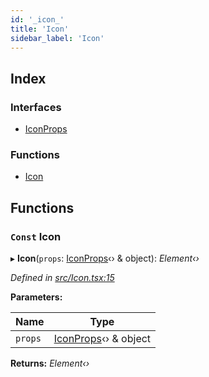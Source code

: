 ```yaml
---
id: '_icon_'
title: 'Icon'
sidebar_label: 'Icon'
---
```


## Index

### Interfaces

- [IconProps](../interfaces/_icon_.iconprops.md)

### Functions

- [Icon](_icon_.md#const-icon)

## Functions

### `Const` Icon

▸ **Icon**(`props`: [IconProps](../interfaces/_icon_.iconprops.md)‹› & object): _Element‹›_

_Defined in [src/Icon.tsx:15](https://github.com/tarojsx/ui/blob/v0.11.0/src/Icon.tsx#L15)_

**Parameters:**

| Name    | Type                                                      |
| ------- | --------------------------------------------------------- |
| `props` | [IconProps](../interfaces/_icon_.iconprops.md)‹› & object |

**Returns:** _Element‹›_
